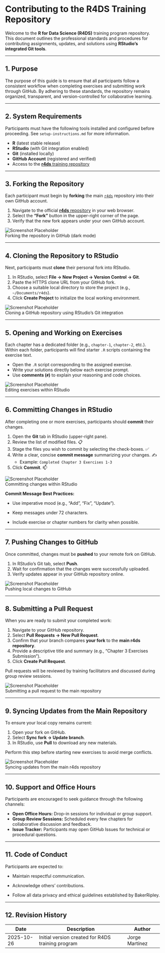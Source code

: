 # Contributing to the R4DS Training Repository

Welcome to the **R for Data Science (R4DS)** training program repository. This document outlines the professional standards and procedures for contributing assignments, updates, and solutions using **RStudio’s integrated Git tools**.

------------------------------------------------------------------------

## 1. Purpose

The purpose of this guide is to ensure that all participants follow a consistent workflow when completing exercises and submitting work through GitHub. By adhering to these standards, the repository remains organized, transparent, and version-controlled for collaborative learning.

------------------------------------------------------------------------

## 2. System Requirements

Participants must have the following tools installed and configured before proceeding. See `setup-instructions.md` for more information.

-   **R** (latest stable release)
-   **RStudio** (with Git integration enabled)
-   **Git** (installed locally)
-   **GitHub Account** (registered and verified)
-   Access to the [**r4ds** training repository](https://github.com/br-data-strategy/r4ds)

------------------------------------------------------------------------

## 3. Forking the Repository

Each participant must begin by **forking** the main [`r4ds`](https://github.com/br-data-strategy/r4ds) repository into their own GitHub account.

1.  Navigate to the official [**r4ds** repository](https://github.com/br-data-strategy/r4ds) in your web browser.
2.  Select the **“Fork”** button in the upper-right corner of the page.
3.  Verify that the new fork appears under your own GitHub account.

![Screenshot Placeholder](assets/screenshots/fork-dark.png)\
Forking the repository in GitHub (dark mode)

------------------------------------------------------------------------

## 4. Cloning the Repository to RStudio

Next, participants must **clone** their personal fork into RStudio.

1.  In RStudio, select **File → New Project → Version Control → Git**.
2.  Paste the HTTPS clone URL from your GitHub fork.
3.  Choose a suitable local directory to store the project (e.g., `~/Documents/r4ds`).
4.  Click **Create Project** to initialize the local working environment.

![Screenshot Placeholder](assets/screenshots/clone-dark.png)\
Cloning a GitHub repository using RStudio’s Git integration

------------------------------------------------------------------------

## 5. Opening and Working on Exercises

Each chapter has a dedicated folder (e.g., `chapter-1`, `chapter-2`, etc.).\
Within each folder, participants will find starter `.R` scripts containing the exercise text.

-   Open the `.R` script corresponding to the assigned exercise.
-   Write your solutions directly below each exercise prompt.
-   Use **comments (`#`)** to explain your reasoning and code choices.

![Screenshot Placeholder](assets/screenshots/edit-dark.png)\
Editing exercises within RStudio

------------------------------------------------------------------------

## 6. Committing Changes in RStudio

After completing one or more exercises, participants should **commit** their changes.

1.  Open the **Git** tab in RStudio (upper-right pane).
2.  Review the list of modified files. 📋
3.  Stage the files you wish to commit by selecting the check-boxes. ✅
4.  Write a clear, concise **commit message** summarizing your changes. ✍️
    -   Example: `Completed Chapter 3 Exercises 1-3`
5.  Click **Commit**. 📫

![Screenshot Placeholder](assets/screenshots/commit-dark.png)\
Committing changes within RStudio

**Commit Message Best Practices:**

-   Use imperative mood (e.g., “Add”, “Fix”, “Update”).

-   Keep messages under 72 characters.

-   Include exercise or chapter numbers for clarity when possible.

------------------------------------------------------------------------

## 7. Pushing Changes to GitHub

Once committed, changes must be **pushed** to your remote fork on GitHub.

1.  In RStudio’s Git tab, select **Push**.
2.  Wait for confirmation that the changes were successfully uploaded.
3.  Verify updates appear in your GitHub repository online.

![Screenshot Placeholder](assets/screenshots/push-dark.png)\
Pushing local changes to GitHub

------------------------------------------------------------------------

## 8. Submitting a Pull Request

When you are ready to submit your completed work:

1.  Navigate to your GitHub repository.
2.  Select **Pull Requests → New Pull Request**.
3.  Confirm that your branch compares **your fork** to the **main r4ds repository**.
4.  Provide a descriptive title and summary (e.g., “Chapter 3 Exercises Submission”).
5.  Click **Create Pull Request**.

Pull requests will be reviewed by training facilitators and discussed during group review sessions.

![Screenshot Placeholder](assets/screenshots/pr-dark.png)\
Submitting a pull request to the main repository

------------------------------------------------------------------------

## 9. Syncing Updates from the Main Repository

To ensure your local copy remains current:

1.  Open your fork on GitHub.
2.  Select **Sync fork → Update branch**.
3.  In RStudio, use **Pull** to download any new materials.

Perform this step before starting new exercises to avoid merge conflicts.

![Screenshot Placeholder](assets/screenshots/sync-dark.png)\
Syncing updates from the main r4ds repository

------------------------------------------------------------------------

## 10. Support and Office Hours

Participants are encouraged to seek guidance through the following channels:

-   **Open Office Hours:** Drop-in sessions for individual or group support.
-   **Group Review Sessions:** Scheduled every few chapters for collaborative discussion and feedback.
-   **Issue Tracker:** Participants may open GitHub Issues for technical or procedural questions.

------------------------------------------------------------------------

## 11. Code of Conduct

Participants are expected to:

-   Maintain respectful communication.

-   Acknowledge others’ contributions.

-   Follow all data privacy and ethical guidelines established by BakerRipley.

------------------------------------------------------------------------

## 12. Revision History

| Date | Description | Author |
|------------------|----------------------------------|--------------------|
| 2025-10-26 | Initial version created for R4DS training program | Jorge Martínez |

